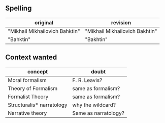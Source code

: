 ## Spelling

| original                       | revision |
|--------------------------------|----------|
| "Mikhail Mikhailovich Bahktin" |"Mikhail Mikhailovich Bakhtin"|
| "Bahktin"                      |"Bakhtin"| 


## Context wanted

| concept                       | doubt |
|--------------------------------|----------|
| Moral formalism |F. R. Leavis?|
|Theory of Formalism|same as formalism?|
|Formalist Theory|same as formalism?|
|Structuralis* narratology|why the wildcard?|
|Narrative theory|Same as narratology?|

